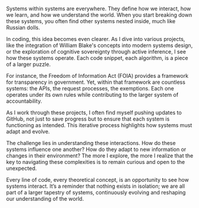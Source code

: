 Systems within systems are everywhere. They define how we interact, how we learn, and how we understand the world. When you start breaking down these systems, you often find other systems nested inside, much like Russian dolls. 

In coding, this idea becomes even clearer. As I dive into various projects, like the integration of William Blake's concepts into modern systems design, or the exploration of cognitive sovereignty through active inference, I see how these systems operate. Each code snippet, each algorithm, is a piece of a larger puzzle. 

For instance, the Freedom of Information Act (FOIA) provides a framework for transparency in government. Yet, within that framework are countless systems: the APIs, the request processes, the exemptions. Each one operates under its own rules while contributing to the larger system of accountability.

As I work through these projects, I often find myself pushing updates to GitHub, not just to save progress but to ensure that each system is functioning as intended. This iterative process highlights how systems must adapt and evolve. 

The challenge lies in understanding these interactions. How do these systems influence one another? How do they adapt to new information or changes in their environment? The more I explore, the more I realize that the key to navigating these complexities is to remain curious and open to the unexpected. 

Every line of code, every theoretical concept, is an opportunity to see how systems interact. It’s a reminder that nothing exists in isolation; we are all part of a larger tapestry of systems, continuously evolving and reshaping our understanding of the world.
